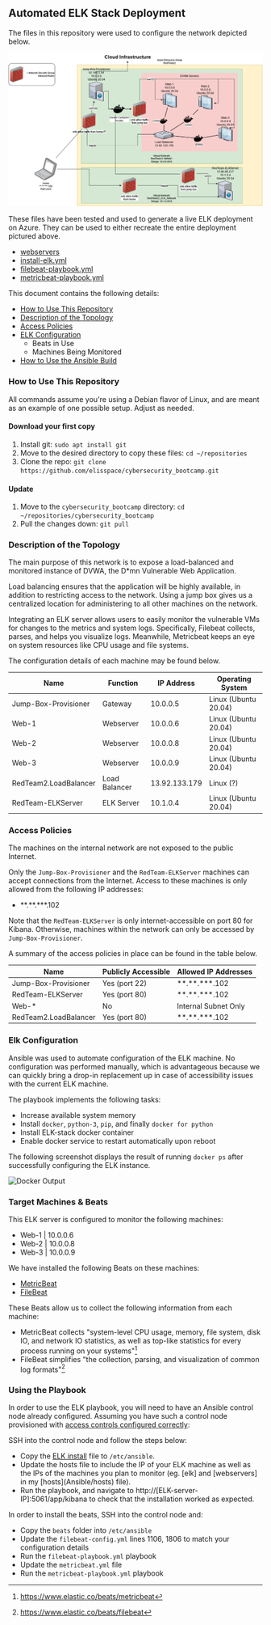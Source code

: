 ## Automated ELK Stack Deployment

The files in this repository were used to configure the network depicted below.

![ELK Stack](Images/ELKStack-Azure-Cloud.png)

These files have been tested and used to generate a live ELK deployment on Azure. They can be used to either recreate the entire deployment pictured above. 

- [webservers](Ansible/webservers.yml)
- [install-elk.yml](Ansible/install-elk.yml)
- [filebeat-playbook.yml](Ansible/beats/filebeat-playbook.yml)
- [metricbeat-playbook.yml](Ansible/beats/metricbeat-playbook.yml)

This document contains the following details:
- [How to Use This Repository](#how-to-use-this-repository)
- [Description of the Topology](#description-of-the-topology)
- [Access Policies](#access-policies)
- [ELK Configuration](#elk-configuration)
  - Beats in Use
  - Machines Being Monitored
- [How to Use the Ansible Build](#using-the-playbook)

### How to Use This Repository

All commands assume you're using a Debian flavor of Linux, and are meant as an example of one possible setup. Adjust as needed.

#### Download your first copy
1. Install git:
```sudo apt install git```
2. Move to the desired directory to copy these files:
```cd ~/repositories```
3. Clone the repo:
```git clone https://github.com/elisspace/cybersecurity_bootcamp.git```

#### Update 
1. Move to the `cybersecurity_bootcamp` directory:
```cd ~/repositories/cybersecurity_bootcamp```
2. Pull the changes down:
```git pull```

### Description of the Topology

The main purpose of this network is to expose a load-balanced and monitored instance of DVWA, the D*mn Vulnerable Web Application.

Load balancing ensures that the application will be highly available, in addition to restricting access to the network. Using a jump box gives us a centralized location for administering to all other machines on the network.

Integrating an ELK server allows users to easily monitor the vulnerable VMs for changes to the metrics and system logs. Specifically, Filebeat collects, parses, and helps you visualize logs. Meanwhile, Metricbeat keeps an eye on system resources like CPU usage and file systems. 

The configuration details of each machine may be found below.

| Name     | Function | IP Address | Operating System |
|----------|----------|------------|------------------|
| Jump-Box-Provisioner | Gateway  | 10.0.0.5   | Linux (Ubuntu 20.04)  |
| Web-1     | Webserver         | 10.0.0.6  | Linux (Ubuntu 20.04)  |
| Web-2     | Webserver         | 10.0.0.8  | Linux (Ubuntu 20.04)  |
| Web-3     | Webserver         | 10.0.0.9  | Linux (Ubuntu 20.04)  |
| RedTeam2.LoadBalancer |  Load Balancer | 13.92.133.179  | Linux (?) |
| RedTeam-ELKServer   | ELK Server | 10.1.0.4 | Linux (Ubuntu 20.04)  |

### Access Policies

The machines on the internal network are not exposed to the public Internet. 

Only the `Jump-Box-Provisioner` and the `RedTeam-ELKServer` machines can accept connections from the Internet. Access to these machines is only allowed from the following IP addresses:
- \*\*.\*\*.\*\*\*.102 

Note that the `RedTeam-ELKServer` is only internet-accessible on port 80 for Kibana. Otherwise, machines within the network can only be accessed by `Jump-Box-Provisioner`. 

A summary of the access policies in place can be found in the table below.

| Name                  | Publicly Accessible | Allowed IP Addresses |
|-----------------------|---------------------|----------------------|
| Jump-Box-Provisioner  | Yes (port 22)       | \*\*.\*\*.\*\*\*.102 |
| RedTeam-ELKServer     | Yes (port 80)       | \*\*.\*\*.\*\*\*.102 |
| Web-*                 | No                  | Internal Subnet Only |
| RedTeam2.LoadBalancer | Yes (port 80)       | \*\*.\*\*.\*\*\*.102 |

### Elk Configuration

Ansible was used to automate configuration of the ELK machine. No configuration was performed manually, which is advantageous because we can quickly bring a drop-in replacement up in case of accessibility issues with the current ELK machine. 

The playbook implements the following tasks:
- Increase available system memory
- Install `docker`, `python-3`, `pip`, and finally `docker for python`
- Install ELK-stack docker container
- Enable docker service to restart automatically upon reboot

The following screenshot displays the result of running `docker ps` after successfully configuring the ELK instance.

![Docker Output](Images/docker_ps_output.png)

### Target Machines & Beats
This ELK server is configured to monitor the following machines:
- Web-1 | 10.0.0.6 
- Web-2 | 10.0.0.8 
- Web-3 | 10.0.0.9

We have installed the following Beats on these machines:
- [MetricBeat](https://www.elastic.co/beats/metricbeat)
- [FileBeat](https://www.elastic.co/beats/filebeat)

These Beats allow us to collect the following information from each machine:
- MetricBeat collects "system-level CPU usage, memory, file system, disk IO, and network IO statistics, as well as top-like statistics for every process running on your systems"[^1]
- FileBeat simplifies "the collection, parsing, and visualization of common log formats"[^2]

### Using the Playbook
In order to use the ELK playbook, you will need to have an Ansible control node already configured. Assuming you have such a control node provisioned with [access controls configured correctly](Cloud-Access-Controls.md): 

SSH into the control node and follow the steps below:
- Copy the [ELK install](Ansible/install-elk.yml) file to `/etc/ansible`.
- Update the hosts file to include the IP of your ELK machine as well as the IPs of the machines you plan to monitor (eg. \[elk\] and \[webservers\] in my \[hosts\](Ansible/hosts) file). 
- Run the playbook, and navigate to http://\[ELK-server-IP\]:5061/app/kibana to check that the installation worked as expected.

In order to install the beats, SSH into the control node and:
- Copy the `beats` folder into `/etc/ansible`
- Update the `filebeat-config.yml` lines 1106, 1806 to match your configuration details
- Run the `filebeat-playbook.yml` playbook
- Update the `metricbeat.yml` file
- Run the `metricbeat-playbook.yml` playbook

[^1]: https://www.elastic.co/beats/metricbeat
[^2]: https://www.elastic.co/beats/filebeat